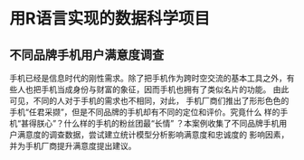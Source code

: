 # 用R语言实现的数据科学项目
## 不同品牌手机用户满意度调查
手机已经是信息时代的刚性需求。除了把手机作为跨时空交流的基本工具之外，有些人也把手机当成身份与财富的象征，因而手机也拥有了类似名片的功能。
由此可见，不同的人对于手机的需求也不相同，对此， 手机厂商们推出了形形色色的手机“任君采撷”，但是不同品牌的手机却有不同的定位和评价。究竟什么
样的手机“甚得朕心”？什么样的手机的粉丝团最“长情” ？本案例收集了不同品牌手机用户满意度的调查数据，尝试建立统计模型分析影响满意度和忠诚度的
影响因素，并为手机厂商提升满意度提出建议。
